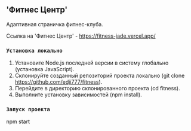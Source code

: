 ## 'Фитнес Центр'

Адаптивная страничка фитнес-клуба.

Ссылка на 'Фитнес Центр' - https://fitness-jade.vercel.app/

### `Установка локально`

1. Установите Node.js последней версии в систему глобально (установка JavaScript).
2. Склонируйте созданный репозиторий проекта локально (git clone https://github.com/edji777/fitness).
3. Перейдите в директорию склонированного проекта (cd fitness).
4. Выполните установку зависимостей (npm install).

### `Запуск проекта`

npm start
